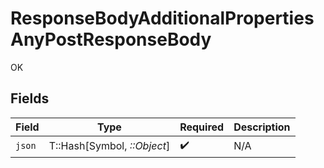 # ResponseBodyAdditionalPropertiesAnyPostResponseBody

OK


## Fields

| Field                       | Type                        | Required                    | Description                 |
| --------------------------- | --------------------------- | --------------------------- | --------------------------- |
| `json`                      | T::Hash[Symbol, *::Object*] | :heavy_check_mark:          | N/A                         |
